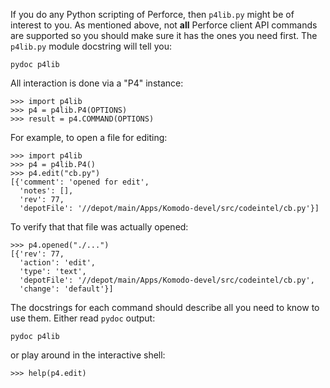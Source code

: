 If you do any Python scripting of Perforce, then `p4lib.py` might be of interest to you. As mentioned above, not **all** Perforce client API commands are supported so you should make sure it has the ones you need first. The `p4lib.py` module docstring will tell you:

```
pydoc p4lib
```

All interaction is done via a "P4" instance:

```
>>> import p4lib
>>> p4 = p4lib.P4(OPTIONS)
>>> result = p4.COMMAND(OPTIONS)
```

For example, to open a file for editing:

```
>>> import p4lib
>>> p4 = p4lib.P4()
>>> p4.edit("cb.py")
[{'comment': 'opened for edit',
  'notes': [],
  'rev': 77,
  'depotFile': '//depot/main/Apps/Komodo-devel/src/codeintel/cb.py'}]
```

To verify that that file was actually opened:

```
>>> p4.opened("./...")
[{'rev': 77,
  'action': 'edit',
  'type': 'text',
  'depotFile': '//depot/main/Apps/Komodo-devel/src/codeintel/cb.py',
  'change': 'default'}]
```

The docstrings for each command should describe all you need to know to
use them. Either read `pydoc` output:

```
pydoc p4lib
```

or play around in the interactive shell:

```
>>> help(p4.edit)
```